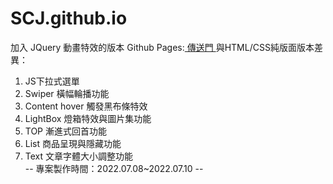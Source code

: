 # SCJ.github.io
加入 JQuery 動畫特效的版本
Github Pages:<a href="https://sc1314520.github.io/SCJ.github.io/"> 傳送門 </a>
與HTML/CSS純版面版本差異：<br/>
1. JS下拉式選單 <br/>
2. Swiper 橫幅輪播功能 <br/>
3. Content hover 觸發黑布條特效 <br/>
4. LightBox 燈箱特效與圖片集功能 <br/>
5. TOP 漸進式回首功能 <br/>
6. List 商品呈現與隱藏功能 <br/>
7. Text 文章字體大小調整功能 <br/>
-- 專案製作時間：2022.07.08~2022.07.10 --
